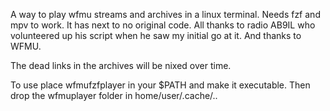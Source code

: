 
A way to play wfmu streams and archives in a linux terminal. Needs fzf and mpv to work. It has next to no original code. All thanks to radio AB9IL who volunteered up his script when he saw my initial go at it. And thanks to WFMU.

The dead links in the archives will be nixed over time.

To use  place wfmufzfplayer in your $PATH and make it executable. Then drop the wfmuplayer folder in home/user/.cache/..
